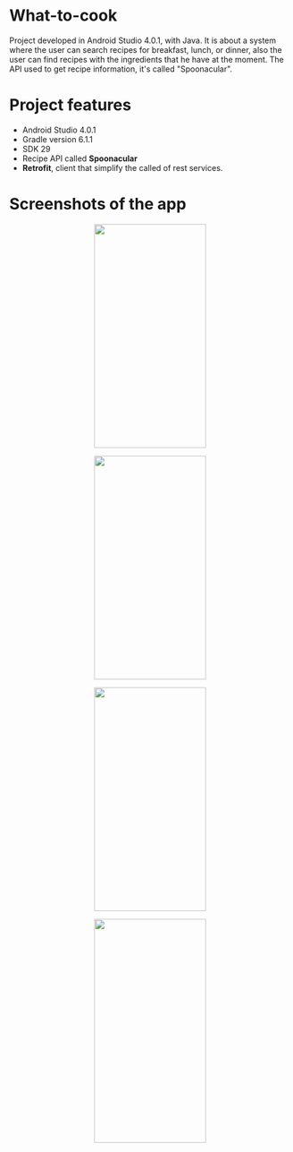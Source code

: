 # What-to-cook
Project developed in Android Studio 4.0.1, with Java. It is about a system where the user can search recipes for breakfast, lunch, or dinner, also the user can find recipes with the ingredients that he have at the moment. The API used to get recipe information, it's called "Spoonacular".


# Project features

- Android Studio 4.0.1
- Gradle version 6.1.1
- SDK 29
- Recipe API called **Spoonacular**
- **Retrofit**, client that simplify the called of rest services.


# Screenshots of the app

<p align="center">
<img src="https://user-images.githubusercontent.com/59579790/117866985-257c9380-b26e-11eb-800c-9109f135351c.png" width="200" height="400" />
</p>

<p align="center">
<img src="https://user-images.githubusercontent.com/59579790/117867028-31685580-b26e-11eb-9b09-a85677b36fe6.png" width="200" height="400" />
</p>


<p align="center">
<img src="https://user-images.githubusercontent.com/59579790/117867050-388f6380-b26e-11eb-8b35-40105cd08130.png" width="200" height="400" />
</p>

<p align="center">
<img src="https://user-images.githubusercontent.com/59579790/117867075-4218cb80-b26e-11eb-8ac2-21731883f336.png" width="200" height="400" />
</p>





